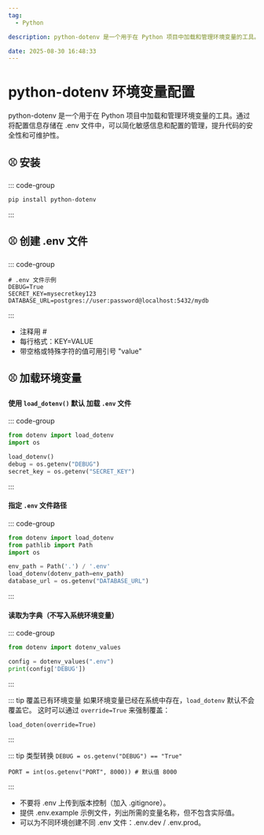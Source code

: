 ```yaml
---
tag:
  - Python

description: python-dotenv 是一个用于在 Python 项目中加载和管理环境变量的工具。通过将配置信息存储在 .env 文件中，可以简化敏感信息和配置的管理，提升代码的安全性和可维护性。

date: 2025-08-30 16:48:33
---
```


# python-dotenv 环境变量配置

python-dotenv 是一个用于在 Python 项目中加载和管理环境变量的工具。通过将配置信息存储在 .env 文件中，可以简化敏感信息和配置的管理，提升代码的安全性和可维护性。

## ⚾ 安装

::: code-group

```sh [] {}
pip install python-dotenv
```

:::

## ⚾ 创建 .env 文件

::: code-group

```.env [.env] {}
# .env 文件示例
DEBUG=True
SECRET_KEY=mysecretkey123
DATABASE_URL=postgres://user:password@localhost:5432/mydb

```

:::

- 注释用 #
- 每行格式：KEY=VALUE
- 带空格或特殊字符的值可用引号 "value"

## ⚾ 加载环境变量

#### 使用 `load_dotenv()` 默认 加载 `.env` 文件

::: code-group

```python [] {}
from dotenv import load_dotenv
import os

load_dotenv()
debug = os.getenv("DEBUG")
secret_key = os.getenv("SECRET_KEY")

```

:::

#### 指定 `.env` 文件路径

::: code-group

```python [] {}
from dotenv import load_dotenv
from pathlib import Path
import os

env_path = Path('.') / '.env'
load_dotenv(dotenv_path=env_path)
database_url = os.getenv("DATABASE_URL")

```

:::

#### 读取为字典（不写入系统环境变量）

::: code-group

```python [] {}
from dotenv import dotenv_values

config = dotenv_values(".env")
print(config['DEBUG'])

```

:::

::: tip 覆盖已有环境变量
如果环境变量已经在系统中存在，`load_dotenv` 默认不会覆盖它。
这时可以通过 `override=True` 来强制覆盖：

`load_doten(override=True)`

:::

::: tip 类型转换
`DEBUG = os.getenv("DEBUG") == "True"`

`PORT = int(os.getenv("PORT", 8000)) # 默认值 8000`

:::

- 不要将 .env 上传到版本控制（加入 .gitignore）。
- 提供 .env.example 示例文件，列出所需的变量名称，但不包含实际值。
- 可以为不同环境创建不同 .env 文件：.env.dev / .env.prod。
